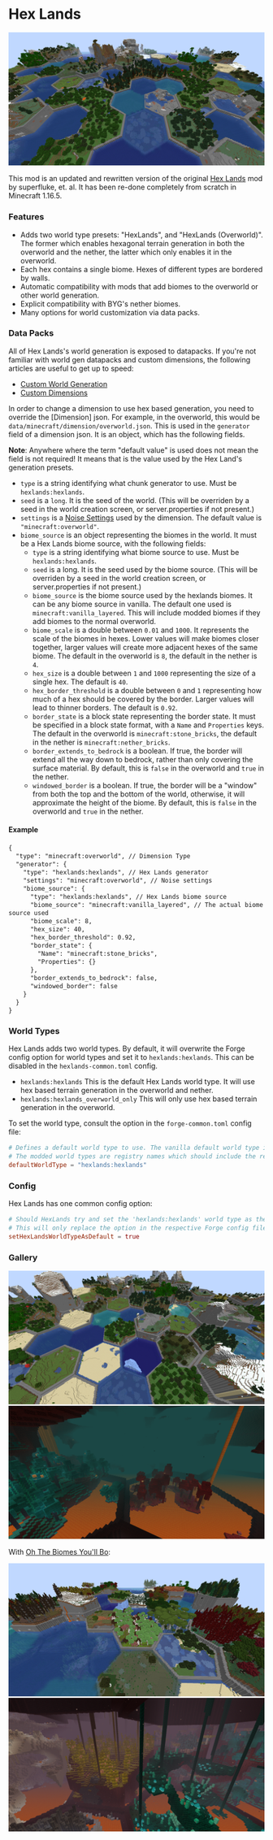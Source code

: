 # Hex Lands

![Hex Lands Overworld](./img/hex_overworld.png)

This mod is an updated and rewritten version of the original [Hex Lands](https://www.curseforge.com/minecraft/mc-mods/hex-lands) mod by superfluke, et. al. It has been re-done completely from scratch in Minecraft 1.16.5.

### Features

- Adds two world type presets: "HexLands", and "HexLands (Overworld)". The former which enables hexagonal terrain generation in both the overworld and the nether, the latter which only enables it in the overworld.
- Each hex contains a single biome. Hexes of different types are bordered by walls.
- Automatic compatibility with mods that add biomes to the overworld or other world generation.
- Explicit compatibility with BYG's nether biomes.
- Many options for world customization via data packs.

### Data Packs

All of Hex Lands's world generation is exposed to datapacks. If you're not familiar with world gen datapacks and custom dimensions, the following articles are useful to get up to speed:

- [Custom World Generation](https://minecraft.fandom.com/wiki/Custom_world_generation)
- [Custom Dimensions](https://minecraft.fandom.com/wiki/Custom_dimension)

In order to change a dimension to use hex based generation, you need to override the [Dimension] json. For example, in the overworld, this would be `data/minecraft/dimension/overworld.json`. This is used in the `generator` field of a dimension json. It is an object, which has the following fields.

**Note**: Anywhere where the term "default value" is used does not mean the field is not required! It means that is the value used by the Hex Land's generation presets.

- `type` is a string identifying what chunk generator to use. Must be `hexlands:hexlands`.
- `seed` is a `long`. It is the seed of the world. (This will be overriden by a seed in the world creation screen, or server.properties if not present.)
- `settings` is a [Noise Settings](https://minecraft.fandom.com/wiki/Custom_world_generation#Noise_settings) used by the dimension. The default value is `"minecraft:overworld"`.
- `biome_source` is an object representing the biomes in the world. It must be a Hex Lands biome source, with the following fields:
    - `type` is a string identifying what biome source to use. Must be `hexlands:hexlands`.
    - `seed` is a long. It is the seed used by the biome source. (This will be overriden by a seed in the world creation screen, or server.properties if not present.)
    - `biome_source` is the biome source used by the hexlands biomes. It can be any biome source in vanilla. The default one used is `minecraft:vanilla_layered`. This will include modded biomes if they add biomes to the normal overworld.
    - `biome_scale` is a double between `0.01` and `1000`. It represents the scale of the biomes in hexes. Lower values will make biomes closer together, larger values will create more adjacent hexes of the same biome. The default in the overworld is `8`, the default in the nether is `4`.
    - `hex_size` is a double between `1` and `1000` representing the size of a single hex. The default is `40`.
    - `hex_border_threshold` is a double between `0` and `1` representing how much of a hex should be covered by the border. Larger values will lead to thinner borders. The default is `0.92`.
    - `border_state` is a block state representing the border state. It must be specified in a block state format, with a `Name` and `Properties` keys. The default in the overworld is `minecraft:stone_bricks`, the default in the nether is `minecraft:nether_bricks`.
    - `border_extends_to_bedrock` is a boolean. If true, the border will extend all the way down to bedrock, rather than only covering the surface material. By default, this is `false` in the overworld and `true` in the nether.
    - `windowed_border` is a boolean. If true, the border will be a "window" from both the top and the bottom of the world, otherwise, it will approximate the height of the biome. By default, this is `false` in the overworld and `true` in the nether.

#### Example

```json5
{
  "type": "minecraft:overworld", // Dimension Type
  "generator": {
    "type": "hexlands:hexlands", // Hex Lands generator
    "settings": "minecraft:overworld", // Noise settings
    "biome_source": {
      "type": "hexlands:hexlands", // Hex Lands biome source
      "biome_source": "minecraft:vanilla_layered", // The actual biome source used
      "biome_scale": 8,
      "hex_size": 40,
      "hex_border_threshold": 0.92,
      "border_state": {
        "Name": "minecraft:stone_bricks",
        "Properties": {}
      },
      "border_extends_to_bedrock": false,
      "windowed_border": false
    }
  }
}
```

### World Types

Hex Lands adds two world types. By default, it will overwrite the Forge config option for world types and set it to `hexlands:hexlands`. This can be disabled in the `hexlands-common.toml` config.

- `hexlands:hexlands` This is the default Hex Lands world type. It will use hex based terrain generation in the overworld and nether.
- `hexlands:hexlands_overworld_only` This will only use hex based terrain generation in the overworld.

To set the world type, consult the option in the `forge-common.toml` config file:

```toml
# Defines a default world type to use. The vanilla default world type is represented by 'default'.
# The modded world types are registry names which should include the registry namespace, such as 'examplemod:example_world_type'.
defaultWorldType = "hexlands:hexlands"
```

### Config

Hex Lands has one common config option:

```toml
# Should HexLands try and set the 'hexlands:hexlands' world type as the default world type?
# This will only replace the option in the respective Forge config file, *only* if it is set to 'default'
setHexLandsWorldTypeAsDefault = true
```

### Gallery

![More Overworld Hexes](./img/hex_overworld_2.png)
![Nether Hexes](./img/hex_nether.png)

With [Oh The Biomes You'll Bo](https://www.curseforge.com/minecraft/mc-mods/oh-the-biomes-youll-go):

![BYG Overworld Hexes](./img/hex_overworld_byg.png)
![BYG Nether Hexes](./img/hex_nether_byg.png)


